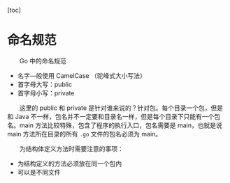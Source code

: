 [toc]

# 命名规范

　　Go 中的命名规范

* 名字—般使用 CamelCase （驼峰式大小写法）
* 首字母大写：public
* 首字母小写：private

　　这里的 public 和 private 是针对谁来说的？针对包。每个目录一个包，但是和 Java 不一样，包名并不一定要和目录名一样，但是每个目录下只能有一个包名。main 方法比较特殊，包含了程序的执行入口，包名需要是 main，也就是说 main 方法所在目录的所有 `.go` 文件的包名必须为 main。

　　为结构体定义方法时需要注意的事项：

* 为结构定义的方法必须放在同一个包内
* 可以是不同文件
